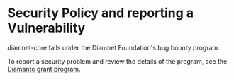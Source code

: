 # Security Policy and reporting a Vulnerability

diamnet-core falls under the Diamnet Foundation's bug bounty program.

To report a security problem and review the details of the program, see the [Diamante grant program](https://www.diamante.io/).

